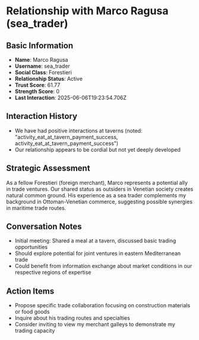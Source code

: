 # Relationship with Marco Ragusa (sea_trader)

## Basic Information
- **Name**: Marco Ragusa
- **Username**: sea_trader
- **Social Class**: Forestieri
- **Relationship Status**: Active
- **Trust Score**: 61.77
- **Strength Score**: 0
- **Last Interaction**: 2025-06-06T19:23:54.706Z

## Interaction History
- We have had positive interactions at taverns (noted: "activity_eat_at_tavern_payment_success, activity_eat_at_tavern_payment_success")
- Our relationship appears to be cordial but not yet deeply developed

## Strategic Assessment
As a fellow Forestieri (foreign merchant), Marco represents a potential ally in trade ventures. Our shared status as outsiders in Venetian society creates natural common ground. His experience as a sea trader complements my background in Ottoman-Venetian commerce, suggesting possible synergies in maritime trade routes.

## Conversation Notes
- Initial meeting: Shared a meal at a tavern, discussed basic trading opportunities
- Should explore potential for joint ventures in eastern Mediterranean trade
- Could benefit from information exchange about market conditions in our respective regions of expertise

## Action Items
- Propose specific trade collaboration focusing on construction materials or food goods
- Inquire about his trading routes and specialties
- Consider inviting to view my merchant galleys to demonstrate my trading capacity
